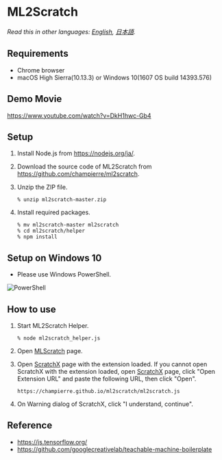 # ML2Scratch

*Read this in other languages: [English](README.md), [日本語](README.ja.md).*

## Requirements

- Chrome browser
- macOS High Sierra(10.13.3) or Windows 10(1607 OS build 14393.576)

## Demo Movie

https://www.youtube.com/watch?v=DkH1hwc-Gb4

## Setup

1. Install Node.js from https://nodejs.org/ja/.

2. Download the source code of ML2Scratch from https://github.com/champierre/ml2scratch.

3. Unzip the ZIP file.

	```
	% unzip ml2scratch-master.zip
	```

4. Install required packages.

	```
	% mv ml2scratch-master ml2scratch
	% cd ml2scratch/helper
	% npm install
	```

## Setup on Windows 10

- Please use Windows PowerShell.

![PowerShell](https://user-images.githubusercontent.com/10215/38457066-c3aae2aa-3ac6-11e8-8e08-800a08926a01.PNG)

## How to use

1. Start ML2Scratch Helper.

	```
	% node ml2scratch_helper.js
	```

2. Open [MLScratch](https://champierre.github.io/ml2scratch/) page.

3. Open [ScratchX](http://scratchx.org/?url=https://champierre.github.io/ml2scratch/ml2scratch.js) page with the extension loaded. If you cannot open ScratchX with the extension loaded, open [ScratchX](http://scratchx.org/) page, click "Open Extension URL" and paste the following URL, then click "Open".

	```
	https://champierre.github.io/ml2scratch/ml2scratch.js
	```

4. On Warning dialog of ScratchX, click "I understand, continue".

## Reference

- https://js.tensorflow.org/
- https://github.com/googlecreativelab/teachable-machine-boilerplate
